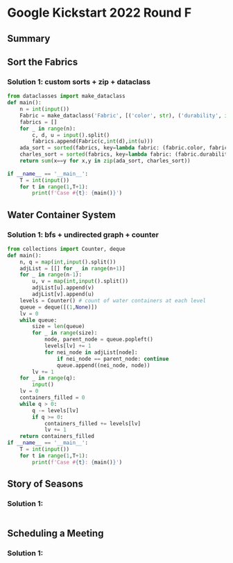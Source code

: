 # Google Kickstart 2022 Round F

## Summary

## Sort the Fabrics

### Solution 1:  custom sorts + zip + dataclass

```py
from dataclasses import make_dataclass
def main():
    n = int(input())
    Fabric = make_dataclass('Fabric', [('color', str), ('durability', int), ('unique', int)])
    fabrics = []
    for _ in range(n):
        c, d, u = input().split()
        fabrics.append(Fabric(c,int(d),int(u)))
    ada_sort = sorted(fabrics, key=lambda fabric: (fabric.color, fabric.unique))
    charles_sort = sorted(fabrics, key=lambda fabric: (fabric.durability, fabric.unique))
    return sum(x==y for x,y in zip(ada_sort, charles_sort))
    
if __name__ == '__main__':
    T = int(input())
    for t in range(1,T+1):
        print(f'Case #{t}: {main()}')
```

## Water Container System

### Solution 1:  bfs + undirected graph + counter

```py
from collections import Counter, deque
def main():
    n, q = map(int,input().split())
    adjList = [[] for _ in range(n+1)]
    for _ in range(n-1):
        u, v = map(int,input().split())
        adjList[u].append(v)
        adjList[v].append(u)
    levels = Counter() # count of water containers at each level
    queue = deque([(1,None)])
    lv = 0
    while queue:
        size = len(queue)
        for _ in range(size):
            node, parent_node = queue.popleft()
            levels[lv] += 1
            for nei_node in adjList[node]:
                if nei_node == parent_node: continue
                queue.append((nei_node, node))
        lv += 1
    for _ in range(q):
        input()
    lv = 0
    containers_filled = 0
    while q > 0:
        q -= levels[lv]
        if q >= 0:
            containers_filled += levels[lv]
            lv += 1
    return containers_filled
if __name__ == '__main__':
    T = int(input())
    for t in range(1,T+1):
        print(f'Case #{t}: {main()}')
```

## Story of Seasons

### Solution 1:

```py

```

## Scheduling a Meeting

### Solution 1:

```py

```